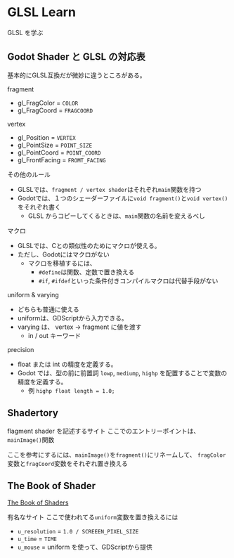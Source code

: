 # GLSL Learn

GLSL を学ぶ


## Godot Shader と GLSL の対応表

基本的にGLSL互換だが微妙に違うところがある。


fragment
- gl_FragColor = `COLOR`
- gl_FragCoord = `FRAGCOORD`

vertex
- gl_Position = `VERTEX`
- gl_PointSize = `POINT_SIZE`
- gl_PointCoord = `POINT_COORD`
- gl_FrontFacing = `FROMT_FACING`


その他のルール
- GLSLでは、`fragment / vertex shader`はそれぞれ`main`関数を持つ
- Godotでは、１つのシェーダーファイルに`void fragment()`と`void vertex()`をそれぞれ書く
  - GLSL からコピーしてくるときは、`main`関数の名前を変えるべし


マクロ
- GLSLでは、Cとの類似性のためにマクロが使える。
- ただし、Godotにはマクロがない
  - マクロを移植するには、
    - `#define`は関数、定数で置き換える
    - `#if`, `#ifdef`といった条件付きコンパイルマクロは代替手段がない


uniform & varying
- どちらも普通に使える
- uniformは、GDScriptから入力できる。　
- varying は、 vertex -> fragment に値を渡す
  - in / out キーワード

precision
- float または int の精度を定義する。
- Godot では、型の前に前置詞 `lowp`, `mediump`, `highp` を配置することで変数の精度を定義する。
  - 例 `highp float length = 1.0;`


## Shadertory
flagment shader を記述するサイト
ここでのエントリーポイントは、`mainImage()`関数

ここを参考にするには、`mainImage()`を`fragment()`にリネームして、
`fragColor`変数と`fragCoord`変数をそれぞれ置き換える


## The Book of Shader

[The Book of Shaders](https://thebookofshaders.com/)

有名なサイト
ここで使われてる`uniform`変数を置き換えるには

- `u_resolution` = `1.0 / SCREEEN_PIXEL_SIZE`
- `u_time` = `TIME`
- `u_mouse` = uniform を使って、GDScriptから提供
